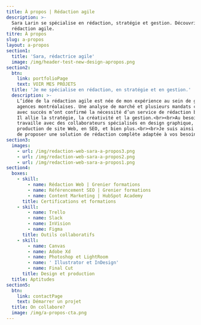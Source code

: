 ```yaml
---
title: À propos | Rédaction agile
description: >-
  Sara Larin se spécialise en rédaction, stratégie et gestion. Découvrir la
  rédaction agile.
titre: À propos
slug: a-propos
layout: a-propos
section1:
  title: 'Sara, rédactrice agile'
  image: /img/header-test-new-design-apropos.png
section2:
  btn:
    link: portfolioPage
    text: VOIR MES PROJETS
  title: 'Je me spécialise en rédaction, en stratégie et en gestion.'
  description: >-
    L’idée de la rédaction agile est née de mon expérience au sein de grandes
    agences montréalaises. Une analyse de marché et plusieurs mandats complétés
    avec succès m’ont confirmé la nécessité d’un service de rédaction bonifié.
    Il allie la stratégie, la créativité et la gestion.<br><br>Au besoin, je
    travaille avec des collaborateurs spécialisés en design graphique, en
    production de site Web, en SEO, et bien plus.<br><br>Je suis ainsi en mesure
    de proposer une solution de rédaction complète adaptée à vos besoins. 
section3:
  images:
    - url: /img/redaction-web-sara-a-propos3.png
    - url: /img/redaction-web-sara-a-propos2.png
    - url: /img/redaction-web-sara-a-propos1.png
section4:
  boxes:
    - skill:
        - name: Rédaction Web | Grenier formations
        - name: Référencement SEO | Grenier formations
        - name: Content Marketing | HubSpot Academy
      title: Certifications et formations
    - skill:
        - name: Trello
        - name: Slack
        - name: InVision
        - name: Figma
      title: Outils collaboratifs
    - skill:
        - name: Canvas
        - name: Adobe Xd
        - name: Photoshop et LightRoom
        - name: ' Illustrator et InDesign'
        - name: Final Cut
      title: Design et production
  title: Aptitudes
section5:
  btn:
    link: contactPage
    text: Démarrer un projet
  title: On collabore?
  image: /img/a-propos-cta.png
---
```


